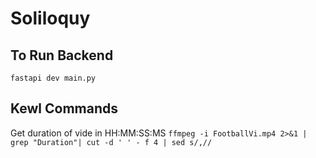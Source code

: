 # Soliloquy

## To Run Backend
`fastapi dev main.py`

## Kewl Commands
Get duration of vide in HH:MM:SS:MS
`ffmpeg -i FootballVi.mp4 2>&1 | grep "Duration"| cut -d ' ' -
f 4 | sed s/,//`
